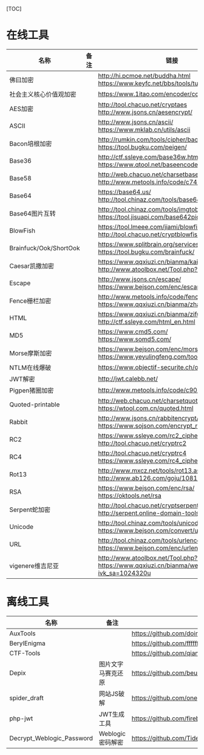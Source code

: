 [TOC]

# 在线工具

| 名称                   | 备注 | 链接                                                         |
| ---------------------- | ---- | ------------------------------------------------------------ |
| 佛曰加密               |      | http://hi.pcmoe.net/buddha.html<br>https://www.keyfc.net/bbs/tools/tudoucode.aspx |
| 社会主义核心价值观加密 |      | https://www.1itao.com/encoder/core-values/                   |
| AES加密                |      | http://tool.chacuo.net/cryptaes<br>http://www.jsons.cn/aesencrypt/ |
| ASCII                  |      | http://www.jsons.cn/ascii/<br>https://www.mklab.cn/utils/ascii |
| Bacon培根加密          |      | http://rumkin.com/tools/cipher/baconian.php<br>https://tool.bugku.com/peigen/ |
| Base36                 |      | http://ctf.ssleye.com/base36w.html<br>https://www.qtool.net/baseencode |
| Base58                 |      | http://web.chacuo.net/charsetbase58<br>http://www.metools.info/code/c74.html |
| Base64                 |      | https://base64.us/<br>http://tool.chinaz.com/tools/base64.aspx |
| Base64图片互转         |      | http://tool.chinaz.com/tools/imgtobase/<br>https://tool.jisuapi.com/base642pic.html |
| BlowFish               |      | https://tool.lmeee.com/jiami/blowfish<br>http://tool.chacuo.net/cryptblowfish |
| Brainfuck/Ook/ShortOok |      | https://www.splitbrain.org/services/ook<br>https://tool.bugku.com/brainfuck/ |
| Caesar凯撒加密         |      | https://www.qqxiuzi.cn/bianma/kaisamima.php<br>http://www.atoolbox.net/Tool.php?Id=778 |
| Escape                 |      | http://www.jsons.cn/escape/<br>https://www.bejson.com/enc/escape/ |
| Fence栅栏加密          |      | http://www.metools.info/code/fence154.html<br>https://www.qqxiuzi.cn/bianma/zhalanmima.php |
| HTML                   |      | https://www.qqxiuzi.cn/bianma/zifushiti.php<br>http://ctf.ssleye.com/html_en.html |
| MD5                    |      | https://www.cmd5.com/<br>https://www.somd5.com/              |
| Morse摩斯加密          |      | https://www.bejson.com/enc/morse/<br>https://www.yeyulingfeng.com/tools/morse.html |
| NTLM在线爆破           |      | https://www.objectif-securite.ch/ophcrack                    |
| JWT解密                |      | http://jwt.calebb.net/                                       |
| Pigpen猪圈加密         |      | http://www.metools.info/code/c90.html                        |
| Quoted-printable       |      | http://web.chacuo.net/charsetquotedprintable<br>https://wtool.com.cn/quoted.html |
| Rabbit                 |      | http://www.jsons.cn/rabbitencrypt/<br>https://www.sojson.com/encrypt_rabbit.html |
| RC2                    |      | https://www.ssleye.com/rc2_cipher.html<br>http://tool.chacuo.net/cryptrc2 |
| RC4                    |      | http://tool.chacuo.net/cryptrc4<br>https://www.ssleye.com/rc4_cipher.html |
| Rot13                  |      | http://www.mxcz.net/tools/rot13.aspx<br>http://www.ab126.com/goju/10818.html |
| RSA                    |      | https://www.bejson.com/enc/rsa/<br>https://oktools.net/rsa   |
| Serpent蛇加密          |      | http://tool.chacuo.net/cryptserpent<br>http://serpent.online-domain-tools.com/ |
| Unicode                |      | http://tool.chinaz.com/tools/unicode.aspx<br>https://www.bejson.com/convert/unicode_chinese/ |
| URL                    |      | http://tool.chinaz.com/tools/urlencode.aspx<br>https://www.bejson.com/enc/urlencode/ |
| vigenere维吉尼亚       |      | http://www.atoolbox.net/Tool.php?Id=856<br>https://www.qqxiuzi.cn/bianma/weijiniyamima.php?ivk_sa=1024320u |



# 离线工具



| 名称                      | 备注               | 链接                                                 |
| ------------------------- | ------------------ | ---------------------------------------------------- |
| AuxTools                  |                    | https://github.com/doimet/AuxTools                   |
| BerylEnigma               |                    | https://github.com/ffffffff0x/BerylEnigma            |
| CTF-Tools                 |                    | https://github.com/qianxiao996/CTF-Tools             |
| Depix                     | 图片文字马赛克还原 | https://github.com/beurtschipper/Depix               |
| spider_draft              | 网站JS破解         | https://github.com/onepureman/spider_draft           |
| php-jwt                   | JWT生成工具        | https://github.com/firebase/php-jwt                  |
| Decrypt_Weblogic_Password | Weblogic密码解密   | https://github.com/TideSec/Decrypt_Weblogic_Password |

​	
​	
​	
​	
​	
​	
​	
​	
​	



